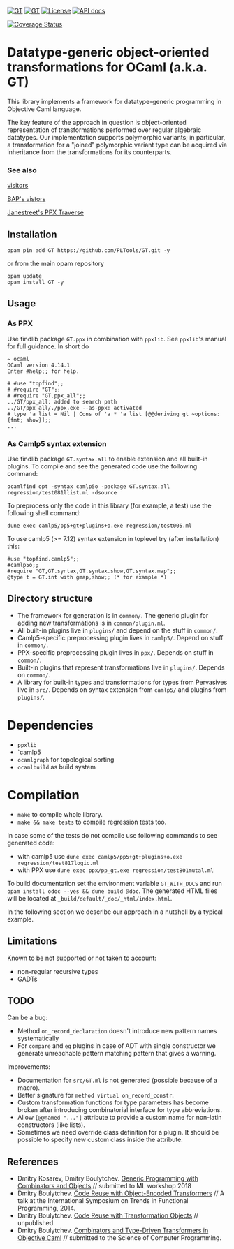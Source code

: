 [![GT][1]][2]
[![GT][3]][4]
[![License](https://img.shields.io/badge/license-LGPL-blue)](https://github.com/PLTools/GT/blob/master/COPYING)
[![API docs](https://img.shields.io/badge/Documentation-API-yellowgreen)](https://PLTools.github.io/GT/GT)

[1]:  https://github.com/PLTools/GT/actions/workflows/master.yml/badge.svg?branch=master
[2]:  https://github.com/PLTools/GT/actions/workflows/master.yml
[3]:  https://github.com/PLTools/GT/actions/workflows/master52.yml/badge.svg?branch=master
[4]:  https://github.com/PLTools/GT/actions/workflows/master52.yml

[![Coverage Status](https://coveralls.io/repos/github/PLTools/GT/badge.svg?branch=master)](https://coveralls.io/github/PLTools/GT?branch=master)

# Datatype-generic object-oriented transformations for OCaml (a.k.a. GT)

This library implements a framework for datatype-generic programming in Objective Caml language.

The key feature of the approach in question is object-oriented representation of transformations performed over regular algebraic datatypes. Our implementation supports polymorphic variants; in particular, a transformation for a "joined" polymorphic variant type can be acquired via inheritance from the transformations for its counterparts.

### See also

[visitors](https://gitlab.inria.fr/fpottier/visitors)

[BAP's vistors](http://binaryanalysisplatform.github.io/bap/api/master/Bap.Std.Exp.visitor-c.html)

[Janestreet's PPX Traverse](https://github.com/janestreet-deprecated/ppx_traverse)

## Installation

    opam pin add GT https://github.com/PLTools/GT.git -y

  or from the main opam repository

    opam update
    opam install GT -y

## Usage

### As PPX

Use findlib package `GT.ppx` in combination with `ppxlib`. See `ppxlib`'s manual for full guidance. In short do

```
~ ocaml
OCaml version 4.14.1
Enter #help;; for help.

# #use "topfind";;
# #require "GT";;
# #require "GT.ppx_all";;
../GT/ppx_all: added to search path
../GT/ppx_all/./ppx.exe --as-ppx: activated
# type 'a list = Nil | Cons of 'a * 'a list [@@deriving gt ~options:{fmt; show}];;
...
```

### As Camlp5 syntax extension

Use findlib package `GT.syntax.all` to enable extension and all built-in plugins. To compile and see the generated code use the following command:

    ocamlfind opt -syntax camlp5o -package GT.syntax.all regression/test081llist.ml -dsource

To preprocess only the code in this library (for example, a test) use the following shell command:

    dune exec camlp5/pp5+gt+plugins+o.exe regression/test005.ml

To use camlp5 (>= 7.12) syntax extension in toplevel try (after installation) this:

    #use "topfind.camlp5";;
    #camlp5o;;
    #require "GT,GT.syntax,GT.syntax.show,GT.syntax.map";;
    @type t = GT.int with gmap,show;; (* for example *)

## Directory structure

- The framework for generation is in `common/`. The generic plugin for adding new transformations is in `common/plugin.ml`.
- All built-in plugins live in `plugins/` and depend on the stuff in `common/`.
- Camlp5-specific preprocessing plugin lives in `camlp5/`. Depend on stuff in `common/`.
- PPX-specific preprocessing plugin lives in `ppx/`. Depends on stuff in `common/`.
- Built-in plugins that represent transformations live in `plugins/`. Depends on `common/`.
- A library for built-in types and transformations for types from Pervasives live in `src/`. Depends on syntax extension from `camlp5/` and plugins from `plugins/`.

# Dependencies

- `ppxlib`
- `camlp5
- `ocamlgraph` for topological sorting
- `ocamlbuild` as build system

# Compilation

- `make` to compile whole library.
- `make && make tests` to compile regression tests too.

In case some of the tests do not compile use following commands to see generated code:

- with camlp5 use `dune exec camlp5/pp5+gt+plugins+o.exe regression/test817logic.ml`
- with PPX use `dune exec ppx/pp_gt.exe regression/test801mutal.ml`

To build documentation set the environment variable `GT_WITH_DOCS` and run `opam install odoc --yes && dune build @doc`.
The generated HTML files will be located at `_build/default/_doc/_html/index.html`.

In the following section we describe our approach in a nutshell by a typical example.

## Limitations

Known to be not supported or not taken to account:

- non-regular recursive types
- GADTs

## TODO

Can be a bug:

- Method `on_record_declaration` doesn't introduce new pattern names systematically
- For `compare` and `eq` plugins in case of ADT with single constructor we generate unreachable pattern matching pattern that gives a warning.

Improvements:
- Documentation for `src/GT.ml` is not generated (possible because of a macro).
- Better signature for `method virtual on_record_constr`.
- Custom transformation functions for type parameters has become broken after introducing combinatorial interface for type abbreviations.
- Allow `[@@named "..."]` attribute to provide a custom name for non-latin constructors (like lists).
- Sometimes we need override class definition for a plugin. It should be possible to specify new custom class inside the attribute.

## References

- Dmitry Kosarev, Dmitry Boulytchev. [Generic Programming with Combinators and Objects](https://arxiv.org/pdf/2106.01250.pdf) // submitted to ML workshop 2018
- Dmitry Boulytchev. [Code Reuse with Object-Encoded Transformers](https://oops.math.spbu.ru/papers/transformation-objects-talk.pdf) // A talk at the International Symposium on Trends in Functional Programming, 2014.
- Dmitry Boulytchev. [Code Reuse with Transformation Objects](https://arxiv.org/pdf/1802.01930.pdf) // unpublished.
- Dmitry Boulytchev. [Combinators and Type-Driven Transformers in Objective Caml](https://www.sciencedirect.com/science/article/pii/S0167642315001422) // submitted to the Science of Computer Programming.
